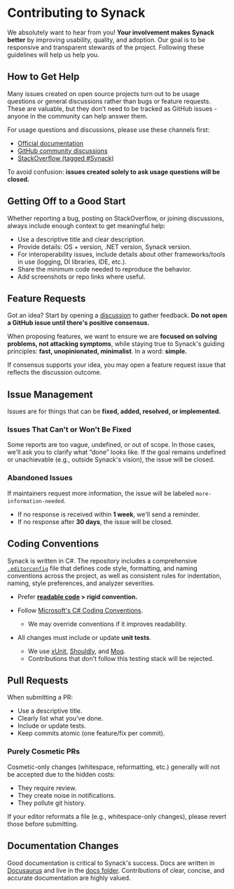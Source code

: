 # Contributing to Synack

We absolutely want to hear from you! **Your involvement makes Synack better** by improving usability, quality, and adoption. Our goal is to be responsive and transparent stewards of the project. Following these guidelines will help us help you.

## How to Get Help

Many issues created on open source projects turn out to be usage questions or general discussions rather than bugs or feature requests. These are valuable, but they don't need to be tracked as GitHub issues - anyone in the community can help answer them.

For usage questions and discussions, please use these channels first:

* [Official documentation](https://scottoffen.github.io/synack)
* [GitHub community discussions](https://github.com/scottoffen/synack/discussions)
* [StackOverflow (tagged #Synack)](https://stackoverflow.com/questions/tagged/synack?sort=newest)

To avoid confusion: **issues created solely to ask usage questions will be closed.**

## Getting Off to a Good Start

Whether reporting a bug, posting on StackOverflow, or joining discussions, always include enough context to get meaningful help:

* Use a descriptive title and clear description.
* Provide details: OS + version, .NET version, Synack version.
* For interoperability issues, include details about other frameworks/tools in use (logging, DI libraries, IDE, etc.).
* Share the minimum code needed to reproduce the behavior.
* Add screenshots or repo links where useful.

## Feature Requests

Got an idea? Start by opening a [discussion](https://github.com/scottoffen/synack/discussions) to gather feedback.
**Do not open a GitHub issue until there's positive consensus.**

When proposing features, we want to ensure we are **focused on solving problems, not attacking symptoms**, while staying true to Synack's guiding principles: **fast, unopinionated, minimalist**. In a word: **simple.**

If consensus supports your idea, you may open a feature request issue that reflects the discussion outcome.

## Issue Management

Issues are for things that can be **fixed, added, resolved, or implemented.**

### Issues That Can't or Won't Be Fixed

Some reports are too vague, undefined, or out of scope. In those cases, we'll ask you to clarify what “done” looks like. If the goal remains undefined or unachievable (e.g., outside Synack's vision), the issue will be closed.

### Abandoned Issues

If maintainers request more information, the issue will be labeled `more-information-needed`.

* If no response is received within **1 week**, we'll send a reminder.
* If no response after **30 days**, the issue will be closed.

## Coding Conventions

Synack is written in C#. The repository includes a comprehensive [`.editorconfig`](./.editorconfig) file that defines code style, formatting, and naming conventions across the project, as well as consistent rules for indentation, naming, style preferences, and analyzer severities.

* Prefer **[readable code](https://www.amazon.com/Art-Readable-Code-Practical-Techniques/dp/0596802293) > rigid convention.**
* Follow [Microsoft's C# Coding Conventions](https://learn.microsoft.com/en-us/dotnet/csharp/programming-guide/inside-a-program/coding-conventions).
  * We may override conventions if it improves readability.
* All changes must include or update **unit tests**.

  * We use [xUnit](https://www.nuget.org/packages/xunit), [Shouldly](https://www.nuget.org/packages/Shouldly), and [Moq](https://www.nuget.org/packages/Moq).
  * Contributions that don't follow this testing stack will be rejected.

## Pull Requests

When submitting a PR:

* Use a descriptive title.
* Clearly list what you've done.
* Include or update tests.
* Keep commits atomic (one feature/fix per commit).

### Purely Cosmetic PRs

Cosmetic-only changes (whitespace, reformatting, etc.) generally will not be accepted due to the hidden costs:

* They require review.
* They create noise in notifications.
* They pollute git history.

If your editor reformats a file (e.g., whitespace-only changes), please revert those before submitting.

## Documentation Changes

Good documentation is critical to Synack's success. Docs are written in [Docusaurus](https://docusaurus.io/) and live in the [docs folder](./docs/). Contributions of clear, concise, and accurate documentation are highly valued.
